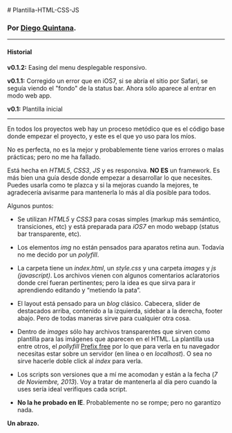# Plantilla-HTML-CSS-JS
### Por <a href="http://diegoquintana.com">Diego Quintana</a>.

---

#### Historial
**v0.1.2:** Easing del menu desplegable responsivo.

**v0.1.1:** Corregido un error que en iOS7, si se abría el sitio por Safari, se seguía viendo el "fondo" de la status bar. Ahora sólo aparece al entrar en modo web app.

**v0.1:** Plantilla inicial

---

En todos los proyectos web hay un proceso metódico que es el código base donde empezar el proyecto, y este es el que yo uso para los míos.
 
No es perfecta, no es la mejor y probablemente tiene varios errores o malas prácticas; pero no me ha fallado.
 
Está hecha en *HTML5*, *CSS3*, *JS* y es responsiva. **NO ES** un framework. Es más bien una guía desde donde empezar a desarrollar lo que necesites. Puedes usarla como te plazca y si la mejoras cuando la mejores, te agradecería avisarme para mantenerla lo más al día posible para todos.

Algunos puntos:
 
- Se utilizan *HTML5* y *CSS3* para cosas simples (markup más semántico, transiciones, etc) y está preparada para *iOS7* en modo webapp (status bar transparente, etc).

- Los elementos *img* no están pensados para aparatos retina aun. Todavía no me decido por un *polyfill*.

- La carpeta tiene un *index.html*, un *style.css* y una carpeta *images* y *js (javascript)*. Los archivos vienen con algunos comentarios aclaratorios donde creí fueran pertinentes; pero la idea es que sirva para ir aprendiendo editando y “metiendo la pata”.

- El layout está pensado para un *blog* clásico. Cabecera, slider de destacados arriba, contenido a la izquierda, sidebar a la derecha, footer abajo. Pero de todas maneras sirve para cualquier otra cosa.

- Dentro de *images* sólo hay archivos transparentes que sirven como plantilla para las imágenes que aparecen en el HTML.
La plantilla usa entre otros, el *pollyfill* <a href="http://leaverou.github.io/prefixfree/">Prefix free</a> por lo que para verla en tu navegador necesitas estar sobre un servidor (en línea o en *localhost*). O sea no sirve hacerle doble click al *index* para verla.

- Los scripts son versiones que a mí me acomodan y están a la fecha (*7 de Noviembre, 2013*). Voy a tratar de mantenerla al día pero cuando la uses sería ideal verifiques cada script.

- **No la he probado en IE**. Probablemente no se rompe; pero no garantizo nada.

**Un abrazo.**